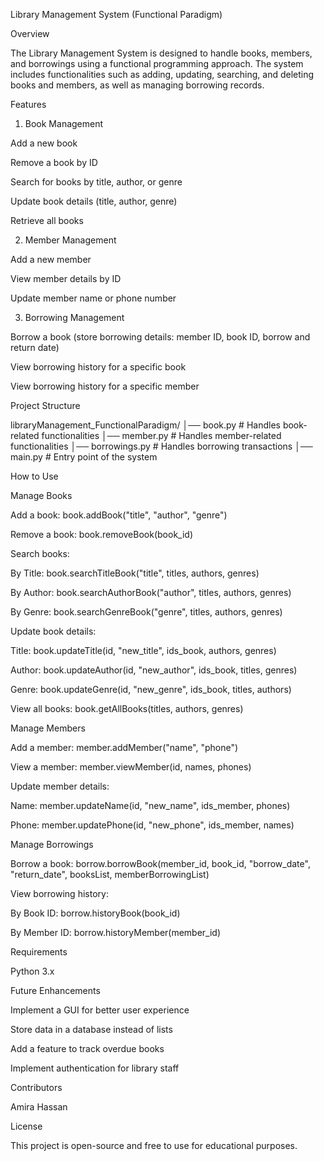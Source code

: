 Library Management System (Functional Paradigm)

Overview

The Library Management System is designed to handle books, members, and borrowings using a functional programming approach. The system includes functionalities such as adding, updating, searching, and deleting books and members, as well as managing borrowing records.

Features

1. Book Management

Add a new book

Remove a book by ID

Search for books by title, author, or genre

Update book details (title, author, genre)

Retrieve all books

2. Member Management

Add a new member

View member details by ID

Update member name or phone number

3. Borrowing Management

Borrow a book (store borrowing details: member ID, book ID, borrow and return date)

View borrowing history for a specific book

View borrowing history for a specific member

Project Structure

libraryManagement_FunctionalParadigm/
│── book.py            # Handles book-related functionalities
│── member.py          # Handles member-related functionalities
│── borrowings.py      # Handles borrowing transactions
│── main.py            # Entry point of the system

How to Use

Manage Books

Add a book: book.addBook("title", "author", "genre")

Remove a book: book.removeBook(book_id)

Search books:

By Title: book.searchTitleBook("title", titles, authors, genres)

By Author: book.searchAuthorBook("author", titles, authors, genres)

By Genre: book.searchGenreBook("genre", titles, authors, genres)

Update book details:

Title: book.updateTitle(id, "new_title", ids_book, authors, genres)

Author: book.updateAuthor(id, "new_author", ids_book, titles, genres)

Genre: book.updateGenre(id, "new_genre", ids_book, titles, authors)

View all books: book.getAllBooks(titles, authors, genres)

Manage Members

Add a member: member.addMember("name", "phone")

View a member: member.viewMember(id, names, phones)

Update member details:

Name: member.updateName(id, "new_name", ids_member, phones)

Phone: member.updatePhone(id, "new_phone", ids_member, names)

Manage Borrowings

Borrow a book: borrow.borrowBook(member_id, book_id, "borrow_date", "return_date", booksList, memberBorrowingList)

View borrowing history:

By Book ID: borrow.historyBook(book_id)

By Member ID: borrow.historyMember(member_id)

Requirements

Python 3.x

Future Enhancements

Implement a GUI for better user experience

Store data in a database instead of lists

Add a feature to track overdue books

Implement authentication for library staff

Contributors

Amira Hassan

License

This project is open-source and free to use for educational purposes.

